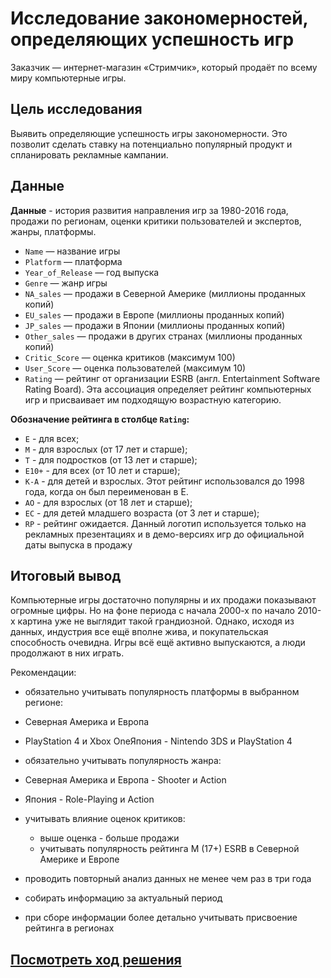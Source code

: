 # Исследование закономерностей, определяющих успешность игр

Заказчик — интернет-магазин «Стримчик», который продаёт по всему миру компьютерные игры. 

## Цель исследования 

Выявить определяющие успешность игры закономерности. Это позволит сделать ставку на потенциально популярный продукт и спланировать рекламные кампании.

## Данные

**Данные** - история развития направления игр за 1980-2016 года, продажи по регионам, оценки критики пользователей и экспертов, жанры, платформы. 

* `Name` — название игры
* `Platform` — платформа
* `Year_of_Release` — год выпуска
* `Genre` — жанр игры
* `NA_sales` — продажи в Северной Америке (миллионы проданных копий)
* `EU_sales` — продажи в Европе (миллионы проданных копий)
* `JP_sales` — продажи в Японии (миллионы проданных копий)
* `Other_sales` — продажи в других странах (миллионы проданных копий)
* `Critic_Score` — оценка критиков (максимум 100)
* `User_Score` — оценка пользователей (максимум 10)
* `Rating` — рейтинг от организации ESRB (англ. Entertainment Software Rating Board). Эта ассоциация определяет рейтинг компьютерных игр и присваивает им подходящую возрастную категорию.

**Обозначение рейтинга в столбце `Rating`:**
* `E` - для всех;
* `M` - для взрослых (от 17 лет и старше);
* `T` - для подростков (от 13 лет и старше);
* `E10+` - для всех (от 10 лет и старше);
* `K-A` - для детей и взрослых. Этот рейтинг использовался до 1998 года, когда он был переименован в E.
* `AO` - для взрослых (от 18 лет и старше);
* `EC` - для детей младшего возраста (от 3 лет и старше);
* `RP` - рейтинг ожидается. Данный логотип используется только на рекламных презентациях и в демо-версиях игр до официальной даты выпуска в продажу

## Итоговый вывод
Компьютерные игры достаточно популярны и их продажи показывают огромные цифры. Но на фоне периода с начала 2000-х по начало 2010-х картина уже не выглядит такой грандиозной. Однако, исходя из данных, индустрия все ещё вполне жива, и покупательская способность очевидна. Игры всё ещё активно выпускаются, а люди продолжают в них играть.

Рекомендации:

 - обязательно учитывать популярность платформы в выбранном регионе:
  - Северная Америка и Европа
  - PlayStation 4 и Xbox OneЯпония - Nintendo 3DS и PlayStation 4

 - обязательно учитывать популярность жанра:

  - Северная Америка и Европа - Shooter и Action
  - Япония - Role-Playing и Action
    
- учитывать влияние оценок критиков:

  - выше оценка - больше продажи
  - учитывать популярность рейтинга M (17+) ESRB в Северной Америке и Европе

- проводить повторный анализ данных не менее чем раз в три года

- собирать информацию за актуальный период

- при сборе информации более детально учитывать присвоение рейтинга в регионах

## [Посмотреть ход решения](https://github.com/AlexSidelnikov/Yandex-Practicum/blob/main/5.%20%D0%98%D0%B7%D1%83%D1%87%D0%B5%D0%BD%D0%B8%D0%B5%20%D0%B7%D0%B0%D0%BA%D0%BE%D0%BD%D0%BE%D0%BC%D0%B5%D1%80%D0%BD%D0%BE%D1%81%D1%82%D0%B5%D0%B9%2C%20%D0%BE%D0%BF%D1%80%D0%B5%D0%B4%D0%B5%D0%BB%D1%8F%D1%8E%D1%89%D0%B8%D1%85%20%D1%83%D1%81%D0%BF%D0%B5%D1%88%D0%BD%D0%BE%D1%81%D1%82%D1%8C%20%D0%B8%D0%B3%D1%80/5.%20%D0%98%D0%B7%D1%83%D1%87%D0%B5%D0%BD%D0%B8%D0%B5%20%D0%B7%D0%B0%D0%BA%D0%BE%D0%BD%D0%BE%D0%BC%D0%B5%D1%80%D0%BD%D0%BE%D1%81%D1%82%D0%B5%D0%B9%2C%20%D0%BE%D0%BF%D1%80%D0%B5%D0%B4%D0%B5%D0%BB%D1%8F%D1%8E%D1%89%D0%B8%D1%85%20%D1%83%D1%81%D0%BF%D0%B5%D1%88%D0%BD%D0%BE%D1%81%D1%82%D1%8C%20%D0%B8%D0%B3%D1%80.ipynb)
